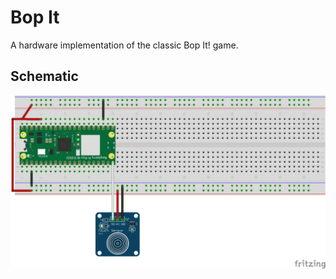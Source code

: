 # Bop It

A hardware implementation of the classic Bop It! game.

## Schematic

![A schematic of the breadboard](assets/breadboard.png)
